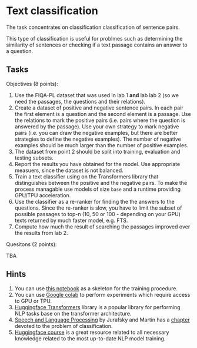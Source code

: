 # Text classification

The task concentrates on classification classification of sentence pairs.

This type of classification is useful for problmes such as determining the similarity of sentences or
checking if a text passage contains an answer to a question.


## Tasks

Objectives (8 points):

1. Use the FIQA-PL dataset that was used in lab 1 **and** lab lab 2 (so we need the passages, the questions and their
   relations).
1. Create a dataset of positive and negative sentence pairs. In each pair the first element is a question and the
   second element is a passage. Use the relations to mark the positive pairs (i.e. pairs where the question is answered
   by the passage). Use your own strategy to mark negative pairs (i.e. you can draw the negative examples, but there are
   better strategies to define the negative examples). The number of negative examples should be much larger than the
   number of positive examples.
1. The dataset from point 2 should be split into training, evaluation and testing subsets.
1. Report the results you have obtained for the model. Use appropriate measuers, since the dataset is not balanced.
1. Train a text classifier using on the Transformers library that distinguishes between the positive and the negative
   pairs. To make the process managable use models of size `base` and a runtime providing GPU/TPU acceleration.
1. Use the classifier as a re-ranker for finding the the answers to the questions. Since the re-ranker is slow, you
   have to limit the subset of possible passages to top-n (10, 50 or 100 - depending on your GPU) texts returned by much faster model, e.g. FTS.
1. Compute how much the result of searching the passages improved over the results from lab 2.

Quesitons (2 points):

TBA

## Hints

1. You can use [this notebook](https://github.com/apohllo/sztuczna-inteligencja/tree/master/lab5) as a skeleton for the training procedure.
1. You can use [Google colab](https://colab.research.google.com/notebooks/intro.ipynb) to perform experiments which
   require access to GPU or TPU.
1. [Huggingface Transformers](https://github.com/huggingface/transformers) library is a popular library for performing NLP tasks base on the transformer
   architecture.
1. [Speech and Language Processing](https://web.stanford.edu/~jurafsky/slp3/) by Jurafsky and Martin 
   has a [chapter](https://web.stanford.edu/~jurafsky/slp3/4.pdf) devoted to the problem of classification.
1. [Huggingface course](https://huggingface.co/course/chapter1/1) is a great resource related to all necessary knowledge related to the most up-to-date NLP model training.
